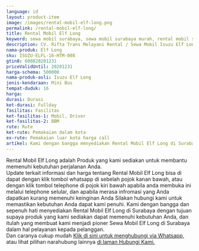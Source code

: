 ```yaml
---
language: id
layout: product-item
image: /images/rental-mobil-elf-long.png
permalink: /rental-mobil-elf-long/
title: Rental Mobil Elf Long
keyword: sewa mobil surabaya, sewa mobil surabaya murah, rental mobil surabaya, rental mobil surabaya murah, riftatrans, CV. Rifta Trans, riftatrans.com, sewa mobil di surabaya, rental mobil di surabaya
description: CV. Rifta Trans Melayani Rental / Sewa Mobil Isuzu Elf Long di Surabaya paling Murah dan terpercaya di Jawa timur Hubungi kami Call/WA di 082257523695
nama-produk: Elf Long
sku: ISUZU-ELFL-16-HTM-008
gtin8: 600820201231
priceValidUntil: 20201231 
harga-schema: 500000
nama-produk-asli: Isuzu Elf Long
jenis-kendaraan: Mini Bus
tempat-duduk: 16
harga: 
durasi: Durasi
ket-durasi: Fullday
fasilitas: Fasilitas
ket-fasilitas-1: Mobil, Driver
ket-fasilitas-2: BBM
rute: Rute
ket-rute: Pemakaian dalam kota
ex-rute: Pemakaian luar kota harga call
artikel: Kami dengan bangga menyediakan Rental Mobil Elf Long di Surabaya dengan tujuan supaya produk yang kami sediakan dapat memenuhi kebutuhan Anda, dan kami adalah pioner Sewa Mobil Elf Long di Surabaya yang menggunakan teknologi online serta dalam hal pelayanan kepada pelanggan.
---
```

Rental Mobil Elf Long adalah Produk yang kami sediakan untuk membantu memenuhi kebutuhan perjalanan Anda.<br>Update terkait informasi dan harga tentang Rental Mobil Elf Long bisa di dapat dengan klik tombol whatsapp di sebelah pojok kanan bawah, atau dengan klik tombol telephone di pojok kiri bawah apabila anda membuka ini melalui telephone selular, dan apabila merasa infromasi yang Anda dapatkan kurang memenuhi keinginan Anda Silakan hubungi kami untuk memastikan kebutuhan Anda dapat kami penuhi. Kami dengan bangga dan sepenuh hati menyediakan Rental Mobil Elf Long di Surabaya dengan tujuan supaya produk yang kami sediakan dapat memenuhi kebutuhan Anda, dan itulah yang membuat kami menjadi pioner Sewa Mobil Elf Long di Surabaya dalam hal pelayanan kepada pelanggan.<br>
Dan caranya cukup mudah <a href="https://web.whatsapp.com/send?phone=6282257523695&text=Hallo,%20CS%20riftatrans.com">Klik di sini untuk menghubungi via Whatsapp,</a> atau lihat pilihan narahubung lainnya <a href="/kontak-kami/">di laman Hubungi Kami.</a>